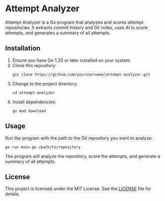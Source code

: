 # Attempt Analyzer

Attempt Analyzer is a Go program that analyzes and scores attempt repositories. It extracts commit history and Git notes, uses AI to score attempts, and generates a summary of all attempts.

## Installation

1. Ensure you have Go 1.20 or later installed on your system.
2. Clone this repository:
   ```
   git clone https://github.com/yourusername/attempt-analyzer.git
   ```
3. Change to the project directory:
   ```
   cd attempt-analyzer
   ```
4. Install dependencies:
   ```
   go mod download
   ```

## Usage

Run the program with the path to the Git repository you want to analyze:

```
go run main.go /path/to/repository
```

The program will analyze the repository, score the attempts, and generate a summary of all attempts.

## License

This project is licensed under the MIT License. See the [LICENSE](LICENSE) file for details.

